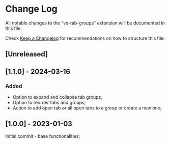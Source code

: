 # Change Log

All notable changes to the "vs-tab-groups" extension will be documented in this file.

Check [Keep a Changelog](http://keepachangelog.com/) for recommendations on how to structure this file.

## [Unreleased]

## [1.1.0] - 2024-03-16

### Added

 - Option to expand and collapse tab groups;
 - Option to reorder tabs and groups;
 - Action to add open tab or all open tabs to a group or create a new one;

## [1.0.0] - 2023-01-03

Initial commit - base functionalities;
